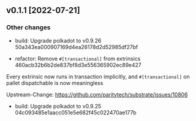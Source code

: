 <!-- bureaucrate goes here -->
## v0.1.1 [2022-07-21]

### Other changes

- build: Upgrade polkadot to v0.9.26 50a343ea000907169d4ea26178d2d52985df27bf

- refactor: Remove `#[transactional]` from extrinsics 460acb32b6b2de837bf8d3e556365902ec89e427

Every extrinsic now runs in transaction implicitly, and
`#[transactional]` on pallet dispatchable is now meaningless

Upstream-Change: https://github.com/paritytech/substrate/issues/10806

- build: Upgrade polkadot to v0.9.25 04c093485e1aacc051e5e682f45c022470ae177b